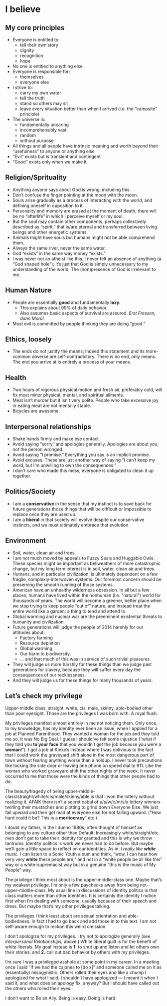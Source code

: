 I believe
=========

My core principles
------------------
* Everyone is entitled to:
	* tell their own story
	* dignity
	* recognition
	* hope
* No one is entitled to anything else
* Everyone is responsible for:
	* themselves
	* everyone else
* I strive to:
	* carry my own water
	* tell the truth
	* stand so others may sit
	* leave every situation better than when I arrived (i.e. the “campsite” principle)
* The universe is:
	* fundamentally uncaring
	* incomprehensibly vast
	* random
	* without purpose
* All things and all people have intrinsic meaning and worth beyond their “usefulness” to anyone or anything else
* “Evil” exists but is transient and contingent
* “Good” exists only when we make it

Religion/Sprituality
--------------------
* Anything anyone says about God is wrong, including this.
* Don’t confuse the finger pointing at the moon with the moon.
* Souls arise gradually as a process of interacting with the world, and defining oneself in opposition to it.
* Personality and memory are erased at the moment of death; there will be no “afterlife” in which I perceive myself or my soul.
* But the soul may contain other components, perhaps collectively described as “spirit,” that is/are eternal and transferred between living beings and other energetic systems. 
* Animals might have souls but humans might not be able comprehend them.
* Always the same river, never the same water.
* God “exists” in the same way money “exists.”
* I was never not an atheist like this. I never felt an absence of anything (a “God shaped hole”); it’s just that God is simply unnecessary to my understanding of the world. The (non)presence of God is irrelevant to me.

Human Nature
------------
* People are essentially __good__ and fundamentally __lazy.__
	* This explains about 99% of daily behavior.
	* Also assumes basic aspects of survival are assured. *Erst Fressen, dann Moral.*
* Most evil is committed by people thinking they are doing “good.”

Ethics, loosely
------
* The ends do not justify the means; indeed this statement and its more-common obverse are self-contradictory. There is no end, only means. The end you arrive at is entirely a process of your means.

Health
------
* Two hours of vigorous physical motion and fresh air, preferably cold, will fix most minor physical, mental, and spiritual ailments.
* Meat isn’t murder but it isn’t very polite. People who take excessive joy in eating meat are not mentally stable.
* Bicycles are awesome.

Interpersonal relationships
---------------------------
* Shake hands firmly and make eye contact.
* Avoid saying “sorry” and apologies generally. Apologies are about you, not the person wronged.
*  Avoid saying “I promise.” Everything you say is an implicit promise.
* Avoid excuses. These are just another way of saying “I can’t keep my word, but I’m unwilling to own the consequences.”
* I don’t care who made this mess, everyone is obligated to clean it up together.

Politics/Society
----------------
* I am a __conservative__ in the sense that my instinct is to save back for future generations those things that will be difficult or impossible to replace once they are used up.
* I am a __liberal__ in that society will evolve despite our conservative instincts, and we must ultimately embrace that evolution.

Environment
-----------
* Soil, water, clean air and trees. 
* I am not much moved by appeals to Fuzzy Seals and Huggable Owls. These species might be important as bellweathers of more catastrophic change, but my long term interest is in soil, water, clean air and trees.
* Humans, and in particular civilization, is ultimately dependent on a few fragile, complexly-interwoven systems. Our foremost concern should be preserving the smooth running of those systems.
* American have an unhealthy wilderness obsession. In all but a few places, humans have lived within the nonhuman (i.e. “natural”) world for thousands of years. The world will become a greener, better place when we stop trying to keep people “out of” nature, and instead treat the entire world like a garden: a thing to tend and attend to.
* Global warming and nuclear war are the preeminent existential threats to humanity and civilization.
* Future generations will judge the people of 2014 harshly for our attitudes about:
	* Factory farming
	* Resource depletion
	* Global warming
	* Our harm to biodiversity.
	* ... and that much of this was in service of such trivial pleasures
* They will judge us more harshly for these things than we judge past generations for slavery, because they will suffer every day the consequences of our recklessness. 
* And they will judge us for these things for many thousands of years.


Let’s check my privilege
------------------------
Upper-middle class, straight, white, cis, male, skinny, able-bodied other than poor eyesight. Those are the privileges I was born with. A royal flush. 

My privileges manifest almost entirely in me not noticing them. Only once, to my knowledge, has my identity ever been an issue, when I applied for a job at Planned Parenthood. They wanted a woman for the job and they told me so. It was No Big Deal. I guess I should’ve felt some injustice (“what if they told you __to your face__ that you wouldn’t get the job because you were a __woman__!”). I got a job at Kinko’s instead where I was oblivious to the fact that I could work the graveyard shift alone in the most dangerous part of town without fearing anything worse than a holdup. I never took precautions like locking the side door or leaving one phone on speed dial to 911. Like the woman who worked graveyard shift the other nights of the week. It never occurred to me that those were the kinds of things that other people had to do.

The beauty/tragedy of being upper-middle-class/straight/white/cis/male/skinny/able is that I won the lottery without realizing it. AFAIK there isn’t a secret cabal of u/s/w/c/m/s/a lottery winners twirling their mustaches and plotting to grind down Everyone Else. We just fail upward and then get mad at everyone else for not failing upward. (“How hard could it be? This is a __meritocracy__” etc.) 

I doubt my father, in the I dunno 1980s, often thought of himself as belonging to any culture other than Default. Increasingly white/straight/etc. men don’t get to take their identity for granted and this is why we throw tantrums. Identity politics is work we never had to do before. But maybe we’ll gain a little space to reflect on our identities. As in: *I really like __white__ music.* I can listen to a Sonic Youth album and think, “wow, I can hear how very very __white__ these people are,” and not in a “white people be all like *this*” way or a white-supremacist way but in a genuine “this is the music of My People” way. 

The privilege I think most about is the upper-middle-class one. Maybe that’s my weakest privilege, I’m only a few paychecks away from being not-upper-middle-class. My usual line in discussions of identity politics is that class matters more than other identities. It is certainly the identity I notice first when I’m dealing with someone, usually because of their speech and dress. But maybe that’s my other privileges talking. 

The privileges I think least about are sexual orientation and able-bodiedness. In fact I had to go back and add those in to this text. I am not self-aware enough to reckon this weird omission. 

I don’t apologize for my privileges. I try not to apologize generally (see *Interpersonal Relationships,* above.) White liberal guilt is for the benefit of white liberals. My goal instead is __1.__ to shut up and listen and let others own their stories; and __2.__ call out bad behavior by others with my privileges.

I’m sure I was a privileged asshole at some point in my career. In a meeting once I said “if we had the cajones to [do x]” and someone called me on it as (essentially) misogynistic. Others rolled their eyes and like a chump I apologized for what I said. I shouldn’t have apologized — I meant it when I said it, and what does an apology fix, anyway? But I should have called out the others who rolled their eyes.

I don’t want to Be an Ally. Being is easy. Doing is hard. 

